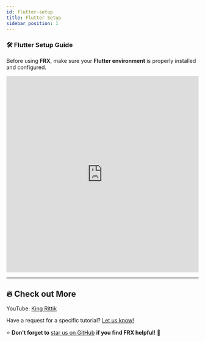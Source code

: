 ```yaml
---
id: flutter-setup
title: Flutter Setup
sidebar_position: 1
---
```


### 🛠 **Flutter Setup Guide**

Before using **FRX**, make sure your **Flutter environment** is properly installed and configured.

<iframe
  width="100%"
  height="515"
  src="https://www.youtube.com/embed/ASzu_JzcA34?si=v5xL-z8a_TAckNsW"
  title="Flutter Setup Guide"
  frameborder="0"
  allow="accelerometer; autoplay; clipboard-write; encrypted-media; gyroscope; picture-in-picture; web-share"
  referrerpolicy="strict-origin-when-cross-origin"
  className="shadow-md shadow-red-500 rounded-md"
allowfullscreen

> </iframe>

---

## 🔥 Check out More

YouTube: [King Rittik](https://www.youtube.com/@king_rittik?sub_confirmation=1)

Have a request for a specific tutorial? [Let us know!](https://forms.gle/M6d1DEik94MMeMJY8)

⭐ **Don't forget to** [star us on GitHub](https://github.com/RittikSoni/Flutter-Release-X) **if you find FRX helpful!** 🚀
